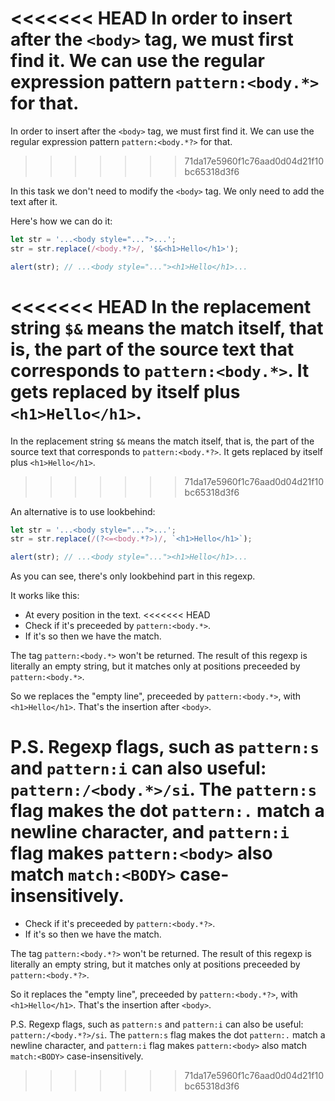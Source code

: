 <<<<<<< HEAD
In order to insert after the `<body>` tag, we must first find it. We can use the regular expression pattern `pattern:<body.*>` for that.
=======
In order to insert after the `<body>` tag, we must first find it. We can use the regular expression pattern `pattern:<body.*?>` for that.
>>>>>>> 71da17e5960f1c76aad0d04d21f10bc65318d3f6

In this task we don't need to modify the `<body>` tag. We only need to add the text after it.

Here's how we can do it:

```js run
let str = '...<body style="...">...';
str = str.replace(/<body.*?>/, '$&<h1>Hello</h1>');

alert(str); // ...<body style="..."><h1>Hello</h1>...
```

<<<<<<< HEAD
In the replacement string `$&` means the match itself, that is, the part of the source text that corresponds to `pattern:<body.*>`. It gets replaced by itself plus `<h1>Hello</h1>`.
=======
In the replacement string `$&` means the match itself, that is, the part of the source text that corresponds to `pattern:<body.*?>`. It gets replaced by itself plus `<h1>Hello</h1>`.
>>>>>>> 71da17e5960f1c76aad0d04d21f10bc65318d3f6

An alternative is to use lookbehind:

```js run
let str = '...<body style="...">...';
str = str.replace(/(?<=<body.*?>)/, `<h1>Hello</h1>`);

alert(str); // ...<body style="..."><h1>Hello</h1>...
```

As you can see, there's only lookbehind part in this regexp.

It works like this:
- At every position in the text.
<<<<<<< HEAD
- Check if it's preceeded by `pattern:<body.*>`.
- If it's so then we have the match.

The tag `pattern:<body.*>` won't be returned. The result of this regexp is literally an empty string, but it matches only at positions preceeded by `pattern:<body.*>`.

So we replaces the "empty line", preceeded by `pattern:<body.*>`, with `<h1>Hello</h1>`. That's the insertion after `<body>`.

P.S. Regexp flags, such as `pattern:s` and `pattern:i` can also useful: `pattern:/<body.*>/si`. The `pattern:s` flag makes the dot `pattern:.` match a newline character, and `pattern:i` flag makes `pattern:<body>` also match `match:<BODY>` case-insensitively.
=======
- Check if it's preceeded by `pattern:<body.*?>`.
- If it's so then we have the match.

The tag `pattern:<body.*?>` won't be returned. The result of this regexp is literally an empty string, but it matches only at positions preceeded by `pattern:<body.*?>`.

So it replaces the "empty line", preceeded by `pattern:<body.*?>`, with `<h1>Hello</h1>`. That's the insertion after `<body>`.

P.S. Regexp flags, such as `pattern:s` and `pattern:i` can also be useful: `pattern:/<body.*?>/si`. The `pattern:s` flag makes the dot `pattern:.` match a newline character, and `pattern:i` flag makes `pattern:<body>` also match `match:<BODY>` case-insensitively.
>>>>>>> 71da17e5960f1c76aad0d04d21f10bc65318d3f6
